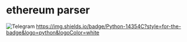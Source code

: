 # ethereum parser
![Telegram](https://img.shields.io/badge/Telegram-2CA5E0?style=for-the-badge&logo=telegram&logoColor=white)
https://img.shields.io/badge/Python-14354C?style=for-the-badge&logo=python&logoColor=white
